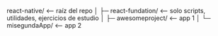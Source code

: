 react-native/           <-- raíz del repo
│
├─ react-fundation/     <-- solo scripts, utilidades, ejercicios de estudio
│
├─ awesomeproject/      <-- app 1
│
└─ misegundaApp/        <-- app 2

